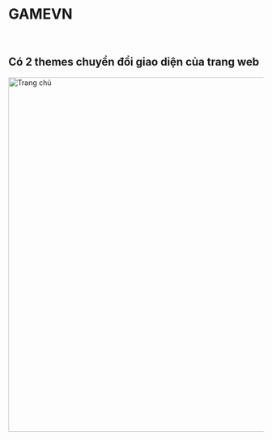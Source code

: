 <h1>GAMEVN</h1>
</br>
<h2>Có 2 themes chuyển đổi giao diện của trang web</h2>
<img src="imgReadMe/Screenshot (52).png" alt="Trang chủ" width="700px" />

